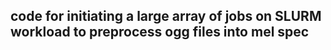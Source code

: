 ## code for initiating a large array of jobs on SLURM workload to preprocess ogg files into mel spec
